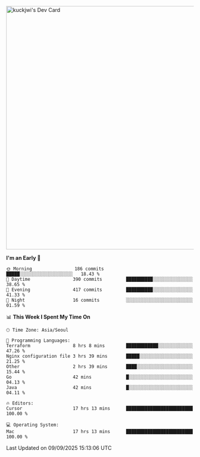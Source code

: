 <a href="https://app.daily.dev/kuckhwancho"><img src="https://api.daily.dev/devcards/v2/efef39c8028947428b3c0b486b9cd9b6.png?r=iz2&type=wide" width="652" alt="kuckjwi's Dev Card"/></a>

<!--START_SECTION:waka-->
**I'm an Early 🐤** 

```text
🌞 Morning                186 commits         █████░░░░░░░░░░░░░░░░░░░░   18.43 % 
🌆 Daytime                390 commits         ██████████░░░░░░░░░░░░░░░   38.65 % 
🌃 Evening                417 commits         ██████████░░░░░░░░░░░░░░░   41.33 % 
🌙 Night                  16 commits          ░░░░░░░░░░░░░░░░░░░░░░░░░   01.59 % 
```


📊 **This Week I Spent My Time On** 

```text
🕑︎ Time Zone: Asia/Seoul

💬 Programming Languages: 
Terraform                8 hrs 8 mins        ████████████░░░░░░░░░░░░░   47.26 % 
Nginx configuration file 3 hrs 39 mins       █████░░░░░░░░░░░░░░░░░░░░   21.25 % 
Other                    2 hrs 39 mins       ████░░░░░░░░░░░░░░░░░░░░░   15.44 % 
Go                       42 mins             █░░░░░░░░░░░░░░░░░░░░░░░░   04.13 % 
Java                     42 mins             █░░░░░░░░░░░░░░░░░░░░░░░░   04.11 % 

🔥 Editors: 
Cursor                   17 hrs 13 mins      █████████████████████████   100.00 % 

💻 Operating System: 
Mac                      17 hrs 13 mins      █████████████████████████   100.00 % 
```


 Last Updated on 09/09/2025 15:13:06 UTC
<!--END_SECTION:waka-->

